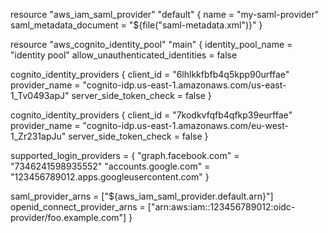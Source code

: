 resource "aws_iam_saml_provider" "default" {
  name                   = "my-saml-provider"
  saml_metadata_document = "${file("saml-metadata.xml")}"
}

resource "aws_cognito_identity_pool" "main" {
  identity_pool_name               = "identity pool"
  allow_unauthenticated_identities = false

  cognito_identity_providers {
    client_id               = "6lhlkkfbfb4q5kpp90urffae"
    provider_name           = "cognito-idp.us-east-1.amazonaws.com/us-east-1_Tv0493apJ"
    server_side_token_check = false
  }

  cognito_identity_providers {
    client_id               = "7kodkvfqfb4qfkp39eurffae"
    provider_name           = "cognito-idp.us-east-1.amazonaws.com/eu-west-1_Zr231apJu"
    server_side_token_check = false
  }

  supported_login_providers = {
    "graph.facebook.com"  = "7346241598935552"
    "accounts.google.com" = "123456789012.apps.googleusercontent.com"
  }

  saml_provider_arns           = ["${aws_iam_saml_provider.default.arn}"]
  openid_connect_provider_arns = ["arn:aws:iam::123456789012:oidc-provider/foo.example.com"]
}

